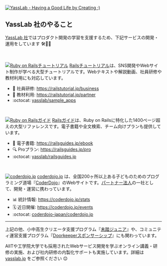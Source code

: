 [![YassLab - Having a Good Life by Creating ;)](https://i.gyazo.com/fadf98b71e1e9c7d1646eaa7c4216dd7.png)](https://yasslab.jp/ja/)

## YassLab 社のやること

[YassLab 社](https://yasslab.jp/ja/)ではプロダクト開発の学習を支援するため、下記サービスの開発・運用をしています 🛠💨✨

<br>

[![Ruby on Railsチュートリアル](https://yasslab.jp/img/header-railstutorial.png)](https://railsguides.jp/)
[Railsチュートリアル](http://railstutorial.jp/)は、SNS開発やWebサイト制作が学べる大型チュートリアルです。Webテキストや解説動画、社員研修や教材利用にも対応しています。

- :office: 社員研修: https://railstutorial.jp/business
- :school: 教材利用: https://railstutorial.jp/partner
- :octocat: [yasslab/sample_apps](https://github.com/yasslab/sample_apps)

<br>

[![Ruby on Railsガイド](https://yasslab.jp/img/header-railsguides.png)](https://railsguides.jp/)
[Railsガイド](https://railsguides.jp/)は、Ruby on Railsに特化した1400ページ超えの大型リファレンスです。電子書籍や全文検索、チーム向けプランも提供しています。
- :open_book: 電子書籍: https://railsguides.jp/ebook
- :mag: Proプラン: https://railsguides.jp/pro
- :octocat: [yasslab/railsguides.jp](https://github.com/yasslab/railsguides.jp)

<br>

[![coderdojo.jp](https://yasslab.jp/img/header-coderdojo-japan.png)](https://coderdojo.jp/)
[coderdojo.jp](https://coderdojo.jp/) は、全国200ヶ所以上ある子どものためのプログラミング道場『[CoderDojo](https://coderdojo.jp/)』のWebサイトです。[パートナー法人](https://coderdojo.jp/#partners)の一社として、開発・運営に携わっています。
- :bar_chart: 統計情報: https://coderdojo.jp/stats
- :spiral_calendar: 近日開催: https://coderdojo.jp/events
- :octocat: [coderdojo-japan/coderdojo.jp](https://github.com/coderdojo-japan/coderdojo.jp)

-----

上記の他、小中高生クリエータ支援プログラム『[未踏ジュニア](https://jr.mitou.org/)』や、コミュニティ運営支援プログラム『[Doorkeeperスポンサーシップ](https://yasslab.jp/ja/doorkeeper/)』にも関わっています。

AIITや工学院大学でも採用されたWebサービス開発を学ぶオンライン講義・研修の実施、および社内研修の内製化サポートも実施しています。詳細は [yasslab.jp](https://yasslab.jp/ja/) をご参照ください :relieved: 
